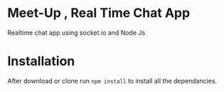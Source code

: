 # Meet-Up , Real Time Chat App
Realtime chat app using socket.io and Node Js

# Installation 
After download or clone run `npm install` to install all the dependancies.
